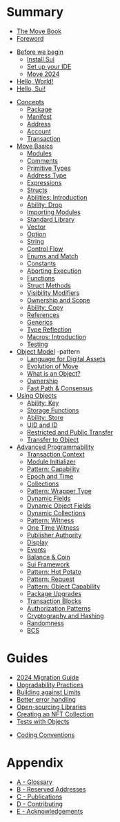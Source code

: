 # Summary

<!--

    Things that we don't have:
        - VM and bytecode
        - borrow checker

    Thoughts:
        - someone will jump, some sections will be skipped, some will be read in a different order;

    Audiences:
        - people who don't know anything about Move
        - people who know Move but don't know Sui
        - people who know Sui but don't know Move
        - people who tried Move and Sui and need more

 -->

<!--

- wrapped objects ???
- gas considerations
- custom transfer rules
- object and package versioning

-->

<!-- - [The Move Book](README.md) -->

- [The Move Book](README.md)
- [Foreword](foreword.md)
<!-- - [Introduction](introduction.md) -->
- [Before we begin](before-we-begin/README.md)
  - [Install Sui](before-we-begin/install-sui.md)
  - [Set up your IDE](before-we-begin/ide-support.md)
  - [Move 2024](before-we-begin/move-2024.md)
- [Hello, World!](your-first-move/hello-world.md)
- [Hello, Sui!](your-first-move/hello-sui.md)
<!--
    - [Prepare Package]()
    - [Create Account]()
    - [Publishing]()
    - [Sending Transactions]()
    - [Code Walkthrough]()
    - [Ideas]()
    - [Debugging]()
    - [Generating Docs]()
-->
- [Concepts](./concepts/README.md)
  - [Package](./concepts/packages.md)
  - [Manifest](./concepts/manifest.md)
  - [Address](./concepts/address.md)
  - [Account](./concepts/what-is-an-account.md)
  - [Transaction](./concepts/what-is-a-transaction.md)
- [Move Basics](./move-basics/README.md)
  - [Modules](./move-basics/module.md)
  - [Comments](./move-basics/comments.md)
  - [Primitive Types](./move-basics/primitive-types.md)
  - [Address Type](./move-basics/address.md)
  - [Expressions](./move-basics/expression.md)
  - [Structs](./move-basics/struct.md)
  - [Abilities: Introduction](./move-basics/abilities-introduction.md)
  - [Ability: Drop](./move-basics/drop-ability.md)
  - [Importing Modules](./move-basics/importing-modules.md)
  - [Standard Library](./move-basics/standard-library.md)
  - [Vector](./move-basics/vector.md)
  - [Option](./move-basics/option.md)
  - [String](./move-basics/string.md)
  - [Control Flow](./move-basics/control-flow.md)
  - [Enums and Match]() <!-- ./move-basics/) -->
  - [Constants](./move-basics/constants.md)
  - [Aborting Execution](./move-basics/assert-and-abort.md)
  - [Functions](./move-basics/function.md)
  - [Struct Methods](./move-basics/struct-methods.md)
  - [Visibility Modifiers](./move-basics/visibility.md)
  - [Ownership and Scope](./move-basics/ownership-and-scope.md)
  - [Ability: Copy](./move-basics/copy-ability.md)
  - [References](./move-basics/references.md)
  - [Generics](./move-basics/generics.md)
  - [Type Reflection](./move-basics/type-reflection.md)
  - [Macros: Introduction]() <!-- (./move-basics/macros.md) -->
  - [Testing](./move-basics/testing.md)
- [Object Model](./object/README.md) -pattern
  - [Language for Digital Assets](./object/digital-assets.md)
  - [Evolution of Move](./object/evolution-of-move.md)
  - [What is an Object?](./object/object-model.md)
  - [Ownership](./object/ownership.md)
  - [Fast Path & Consensus](./object/fast-path-and-consensus.md)
- [Using Objects](./storage/README.md)
  - [Ability: Key](./storage/key-ability.md)
  - [Storage Functions](./storage/storage-functions.md)
    <!-- - [Prices and Rebates]() -->
  - [Ability: Store](./storage/store-ability.md)
  - [UID and ID](./storage/uid-and-id.md)
  - [Restricted and Public Transfer](./storage/transfer-restrictions.md)
  - [Transfer to Object]() <!-- (./storage/transfer-to-object.md) -->
- [Advanced Programmability](./programmability/README.md)
  - [Transaction Context](./programmability/transaction-context.md)
  - [Module Initializer](./programmability/module-initializer.md)
  - [Pattern: Capability](./programmability/capability.md)
  - [Epoch and Time](./programmability/epoch-and-time.md)
  - [Collections](./programmability/collections.md)
  - [Pattern: Wrapper Type](./programmability/wrapper-type-pattern.md)
  - [Dynamic Fields](./programmability/dynamic-fields.md)
  - [Dynamic Object Fields](./programmability/dynamic-object-fields.md)
  - [Dynamic Collections](./programmability/dynamic-collections.md)
  - [Pattern: Witness](./programmability/witness-pattern.md)
  - [One Time Witness](./programmability/one-time-witness.md)
  - [Publisher Authority](./programmability/publisher.md)
  - [Display](./programmability/display.md) <!-- End Block: from Witness to Display -->
  - [Events](./programmability/events.md)
  - [Balance & Coin]() <!-- ./programmability/balance-and-coin.md) -->
  - [Sui Framework](./programmability/sui-framework.md)
  - [Pattern: Hot Potato](./programmability/hot-potato-pattern.md)
  - [Pattern: Request]()
  - [Pattern: Object Capability]()
  - [Package Upgrades]()<!-- (./programmability/package-upgrades.md) -->
  - [Transaction Blocks]()<!-- (./programmability/transaction-blocks.md) -->
  - [Authorization Patterns]()<!-- (./programmability/authorization-patterns.md) -->
  - [Cryptography and Hashing]()<!-- (./programmability/cryptography-and-hashing.md) -->
  - [Randomness]()<!-- (./programmability/randomness.md) -->
  - [BCS](./programmability/bcs.md)

# Guides

- [2024 Migration Guide](./guides/2024-migration-guide.md)
- [Upgradability Practices](./guides/upgradeability-practices.md)
- [Building against Limits](./guides/building-against-limits.md)
- [Better error handling](./guides/better-error-handling.md)
- [Open-sourcing Libraries]()
- [Creating an NFT Collection]()
- [Tests with Objects]()<!-- (./guides/testing.md) -->
<!-- - [Debugging]()(./guides/debugging.md) -->
- [Coding Conventions](./guides/coding-conventions.md)

# Appendix

- [A - Glossary](./appendix/glossary.md)
- [B - Reserved Addresses](./appendix/reserved-addresses.md)
- [C - Publications](./appendix/publications.md)
- [D - Contributing](./appendix/contributing.md)
- [E - Acknowledgements](./appendix/acknowledgements.md)
